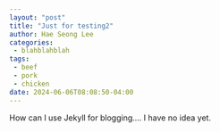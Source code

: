 ```yaml
---
layout: "post"
title: "Just for testing2"
author: Hae Seong Lee
categories: 
 - blahblahblah
tags:
 - beef
 - pork
 - chicken
date: 2024-06-06T08:08:50-04:00
---
```


How can I use Jekyll for blogging.... I have no idea yet.
